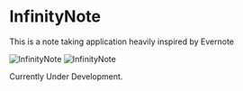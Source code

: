 # InfinityNote
This is a note taking application heavily inspired by Evernote

![InfinityNote](https://diegophotos.s3.amazonaws.com/iOS/iPhoneX_InfinityNote_3.jpg)
![InfinityNote](https://diegophotos.s3.amazonaws.com/iOS/iPhoneX_InfinityNote_1.jpg)


Currently Under Development.
